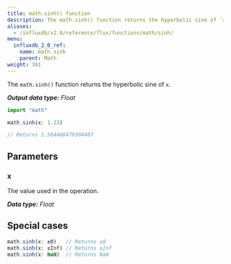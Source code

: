 ```yaml
---
title: math.sinh() function
description: The math.sinh() function returns the hyperbolic sine of `x`.
aliases:
  - /influxdb/v2.0/reference/flux/functions/math/sinh/
menu:
  influxdb_2_0_ref:
    name: math.sinh
    parent: Math
weight: 301
---
```


The `math.sinh()` function returns the hyperbolic sine of `x`.

_**Output data type:** Float_

```js
import "math"

math.sinh(x: 1.23)

// Returns 1.564468479304407
```

## Parameters

### x
The value used in the operation.

_**Data type:** Float_

## Special cases
```js
math.sinh(x: ±0)   // Returns ±0
math.sinh(x: ±Inf) // Returns ±Inf
math.sinh(x: NaN)  // Returns NaN
```
